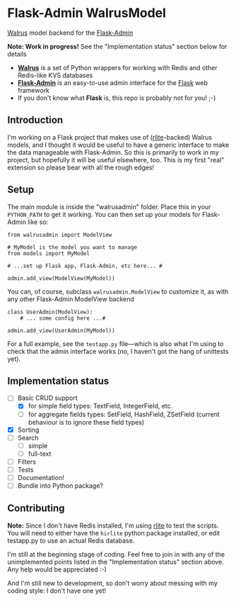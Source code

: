 # Flask-Admin WalrusModel

[Walrus](https://github.com/coleifer/walrus) model backend for the
[Flask-Admin](https://github.com/flask-admin/flask-admin/)

**Note: Work in progress!** See the "Implementation status" section below for details

  * **[Walrus](https://github.com/coleifer/walrus)** is a set of Python
    wrappers for working with Redis and other Redis-like KVS databases
  * **[Flask-Admin](https://github.com/flask-admin/flask-admin/)** is an
    easy-to-use admin interface for the [Flask](http://flask.pocoo.org)
    web framework
  * If you don't know what **Flask** is, this repo is probably not for
    you! ;-)

## Introduction

I'm working on a Flask project that makes use of
([rlite](https://github.com/seppo0010/rlite-py)-backed) Walrus models,
and I thought it would be useful to have a generic interface to make the
data manageable with Flask-Admin. So this is primarily to work in my
project, but hopefully it will be useful elsewhere, too.  This is my
first "real" extension so please bear with all the rough edges!

## Setup

The main module is inside the "walrusadmin" folder. Place this in your
`PYTHON_PATH` to get it working. You can then set up your models for
Flask-Admin like so:

    from walrusadmin import ModelView

    # MyModel is the model you want to manage
    from models import MyModel
    
    # ...set up Flask app, Flask-Admin, etc here... #

    admin.add_view(ModelView(MyModel))

You can, of course, subclass `walrusadmin.ModelView` to customize it, as
with any other Flask-Admin ModelView backend

    class UserAdmin(ModelView):
        # ... some config here ...#

    admin.add_view(UserAdmin(MyModel))

For a full example, see the `testapp.py` file—which is also what I'm
using to check that the admin interface works (no, I haven't got the hang
of unittests yet).

## Implementation status

* [ ] Basic CRUD support
   * [x] for simple field types: TextField, IntegerField, etc.
   * [ ] for aggregate fields types: SetField, HashField, ZSetField
         (current behaviour is to ignore these field types)
* [x] Sorting
* [ ] Search
   * [ ] simple
   * [ ] full-text
* [ ] Filters
* [ ] Tests
* [ ] Documentation!
* [ ] Bundle into Python package?

## Contributing

**Note:** Since I don't have Redis installed, I'm using
[rlite](https://github.com/seppo0010/rlite-py) to test
the scripts. You will need to either have the `hirlite` python package
installed, or edit testapp.py to use an actual Redis database.

I'm still at the beginning stage of coding. Feel free to join in with any
of the unimplemented points listed in the "Implementation status" section
above. Any help would be appreciated :-)

And I'm still new to development, so don't worry about messing with my
coding style: I don't have one yet!

